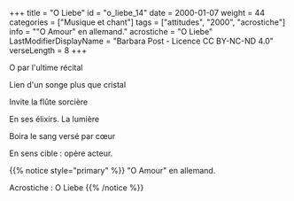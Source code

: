 +++
title = "O Liebe"
id = "o_liebe_14"
date = 2000-01-07
weight = 44
categories = ["Musique et chant"]
tags = ["attitudes", "2000", "acrostiche"]
info = "\"O Amour\" en allemand."
acrostiche = "O Liebe"
LastModifierDisplayName = "Barbara Post - Licence CC BY-NC-ND 4.0"
verseLength = 8
+++

O par l'ultime récital

Lien d'un songe plus que cristal

Invite la flûte sorcière

En ses élixirs. La lumière

Boira le sang versé par cœur

En sens cible : opère acteur.

{{% notice style="primary" %}}
\"O Amour\" en allemand.

Acrostiche : O Liebe
{{% /notice %}}
